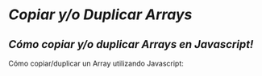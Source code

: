 # **_Copiar y/o Duplicar Arrays_**

## **_Cómo copiar y/o duplicar Arrays en Javascript!_**
Cómo copiar/duplicar un Array utilizando Javascript:
